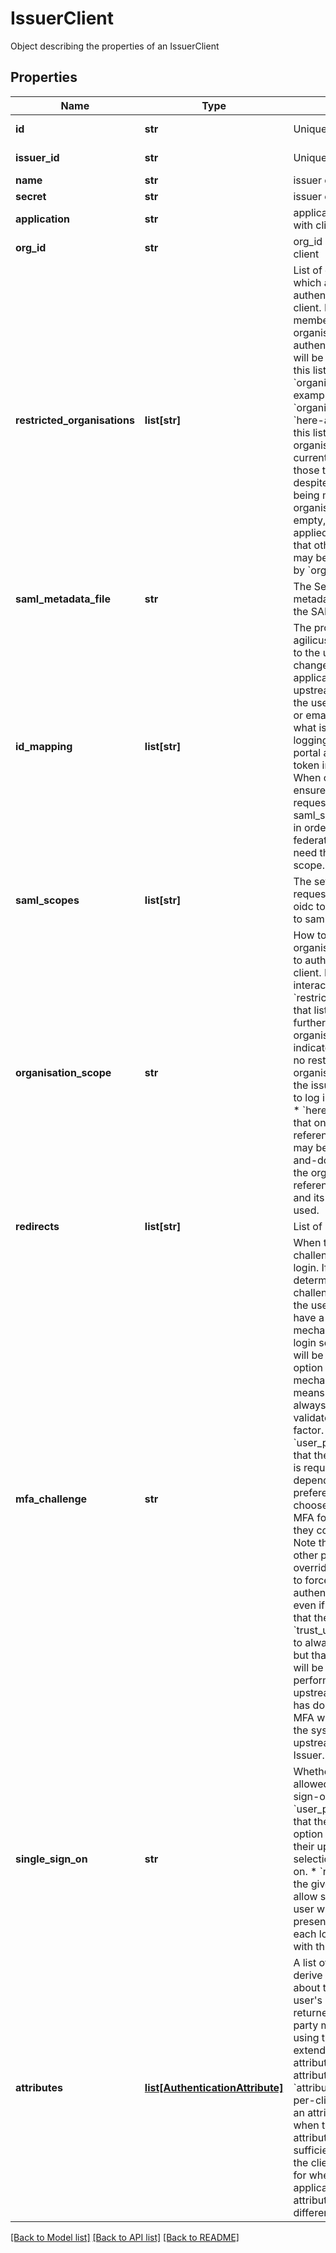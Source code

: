 # IssuerClient

Object describing the properties of an IssuerClient
## Properties
Name | Type | Description | Notes
------------ | ------------- | ------------- | -------------
**id** | **str** | Unique identifier | [optional] [readonly] 
**issuer_id** | **str** | Unique identifier | [optional] [readonly] 
**name** | **str** | issuer client id | 
**secret** | **str** | issuer client secret | [optional] 
**application** | **str** | application associated with client | [optional] 
**org_id** | **str** | org_id associated with client | [optional] 
**restricted_organisations** | **list[str]** | List of organisation IDs which are allowed to authenticate using this client. If a user is not a member of one of these organisations, their authentication attempt will be denied. Note that this list intersects with &#x60;organisation_scope&#x60;. For example, if &#x60;organisation_scope&#x60; is &#x60;here-and-down&#x60; and this list contains two organisations below the current organisation, only those two will be allowed, despite there potentially being more sub organisations. If the list is empty, no restrictions are applied by this field. Note that other restrictions may be applied, such as by &#x60;organisation_scope&#x60;.  | [optional] 
**saml_metadata_file** | **str** | The Service Provider&#39;s metadata file required for the SAML protocol.  | [optional] 
**id_mapping** | **list[str]** | The properties from the agilicus id token to map to the user id.  This can be changed if your application relies on an upstream  user_id to map the user, for example SID or email. You can see what is available by logging into the admin portal and finding the token in local storage. When changing this ensure that you are requesting an appropriate saml_scope. For example in order to use federated_claims you need the federated:id scope.  | [optional] 
**saml_scopes** | **list[str]** | The set of scopes to request for the agilicus oidc token when mapping to saml.  | [optional] 
**organisation_scope** | **str** | How to limit which organisations are allowed to authenticate using this client. Note that this interacts with &#x60;restricted_organisations&#x60;: that list, if not empty, further limits the allowed organisations. * &#x60;any&#x60; indicates that there are no restrictions. All organisations served by   the issuer will be allowed to log in using this client. * &#x60;here-only&#x60; indicates that   only the organisation referenced by &#x60;org_id&#x60; may be used. * &#x60;here-and-down&#x60; indicates that the organisation referenced by &#x60;org_id&#x60;   and its children may be used.  | [optional] [default to 'here_only']
**redirects** | **list[str]** | List of redirect uris | [optional] 
**mfa_challenge** | **str** | When to present an mfa challenge to a user upon login. If the system determines that an MFA challenge is required, and the user does not yet have a authenticatin mechanism valid for this login session, the user will be presented with the option to enrol a new mechanism. * &#x60;always&#x60; means that the user will always be required to validate against a second factor. * &#x60;user_preference&#x60; means that the whether the user is required to validate depends on the user&#39;s preferences.   A user could choose to always require MFA for their logins, or they could decide not to. Note that in this case,   other policy could override the preference to force the user to authenticate with MFA even if the user indicated   that they prefer not to. * &#x60;trust_upstream&#x60; means to always perform MFA, but that the upstream IDP will be trusted to have performed MFA if    the upstream indicates that it has done so. Otherwise, MFA will be performed by the system after the upstream    returns the to Issuer.  | [optional] [default to 'user_preference']
**single_sign_on** | **str** | Whether a client is allowed to use single sign-on * &#x60;user_preference&#x60; means that the user will have the option to &#39;remember&#39; their upstream identity selection for single sign-on. * &#x60;never&#x60; means that the given client will not allow single sign-on. The user will be required to present credentials for each login to applications with this client id.  | [optional] [default to 'never']
**attributes** | [**list[AuthenticationAttribute]**](AuthenticationAttribute.md) | A list of attributes to derive from information about the user. The user&#39;s information returned to the relying party making a request using this client will be extended with these attributes. Only one attribute for a given &#x60;attribute_name&#x60; can exist per-client at a time. Add an attribute to this list when the default attributes do not provide sufficient information for the client application, or for when the client application expects the attributes to be named differently.  | [optional] 

[[Back to Model list]](../README.md#documentation-for-models) [[Back to API list]](../README.md#documentation-for-api-endpoints) [[Back to README]](../README.md)


